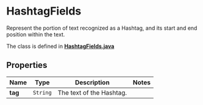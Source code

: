 

# HashtagFields

Represent the portion of text recognized as a Hashtag, and its start and end position within the text.

The class is defined in **[HashtagFields.java](../../src/main/java/example/micronaut/model/HashtagFields.java)**

## Properties

Name | Type | Description | Notes
------------ | ------------- | ------------- | -------------
**tag** | `String` | The text of the Hashtag. | 



